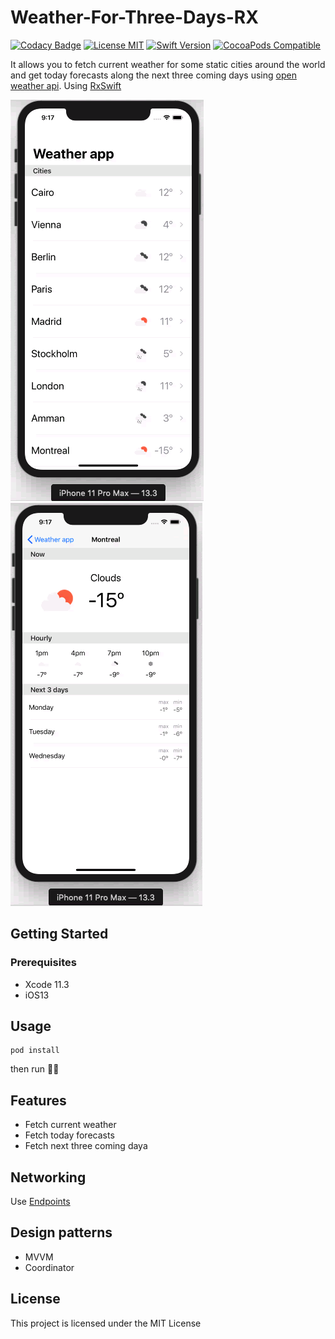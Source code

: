 # Weather-For-Three-Days-RX
[![Codacy Badge](https://api.codacy.com/project/badge/Grade/078edc0f907e47b986b1832da41c2ea8)](https://app.codacy.com/manual/menabebawy/Weather-For-Three-Days-RX?utm_source=github.com&utm_medium=referral&utm_content=menabebawy/Weather-For-Three-Days-RX&utm_campaign=Badge_Grade_Dashboard)
[![License MIT](https://img.shields.io/github/license/menabebawy/Weather-For-Three-Days-RX)](LICENSE)
[![Swift Version](https://img.shields.io/badge/swift-5.0-orange.svg)]([https://swift.org/)
[![CocoaPods Compatible](https://img.shields.io/cocoapods/v/Endpoints)](POD)  

It allows you to fetch current weather for some static cities around the world and get today forecasts along the next three coming days using [open weather api](https://openweathermap.org/api).
Using [RxSwift](https://github.com/ReactiveX/RxSwift)

![](demo/current.png) ![](demo/forecasts.png)

## Getting Started

### Prerequisites

- Xcode 11.3
- iOS13


## Usage

 ```
 pod install 
 ```
 then run :rocket::rocket:

## Features

- Fetch current weather
- Fetch today forecasts
- Fetch next three coming daya


## Networking

Use [Endpoints](https://github.com/tailoredmedia/Endpointsr)

## Design patterns

- MVVM
- Coordinator

## License

This project is licensed under the MIT License

